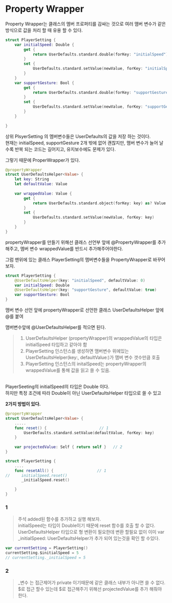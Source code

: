 
# Property Wrapper

Property Wrapper는 클래스의 멤버 프로퍼티를 감싸는 것으로 여러 맴버 변수가 같은 방식으로 값을 처리 할 때 유용 할 수 있다.

```swift
struct PlayerSetting {
    var initialSpeed: Double {
        get {
            return UserDefaults.standard.double(forKey: "initialSpeed")
        }
        set {
            UserDefaults.standard.setValue(newValue, forKey: "initialSpeed")
        }
    }
    var supportGesture: Bool {
        get {
            return UserDefaults.standard.double(forKey: "supportGesture")
        }
        set {
            UserDefaults.standard.setValue(newValue, forKey: "supportGesture")
        }
    }
    
}

```
상위 PlsyerSetting 의 멤버변수들은 UserDefaults의 값을 저장 하는 것이다.<br>
현재는 initialSpeed, supportGesture 2개 밖에 없어 괜찮지만, 맴버 변수가 늘어 날수록 반복 되는 코드는 길어지고, 유지보수에도 문제가 있다.

그렇기 때문에 ProperWrapper가 있다.

```swift
@propertyWrapper
struct UserDefaultsHelper<Value> {
    let key: String
    let defaultValue: Value
    
    var wrappedValue: Value {
        get {
            return UserDefaults.standard.object(forKey: key) as? Value ?? defaultValue
        }
        set {
            UserDefaults.standard.setValue(newValue, forKey: key)
        }
    }
}
```
propertyWrapper를 만들기 위해선 클래스 선언부 앞에 @PropertyWrapper를 추가해주고, 멤버 변수 wrappedValue를 반드시 추가해주어야한다.<br>

그럼 맨위에 있는 클래스 PlayerSetting의 맴버변수들을 PropertyWrapper로 바꾸어보자.

```swift
struct PlayerSetting {
    @UserDefaultsHelper(key: "initialSpeed", defaultValue: 0)
    var initialSpeed: Double
    @UserDefaultsHelper(key: "supportGesture", defaultValue: true)
    var supportGesture: Bool
}
```

맴버 변수 선언 앞에 propertyWrapper로 선언한 클래스 UserDefaultsHelper 앞에 @를 붙여 <br>

맴버변수앞에 @UserDefaultsHelper를 적으면 된다.

> 1. UserDefaultsHelper (propertyWrapper)의 wrappedValue의 타입은 initialSpeed 타입하고 같아야 함
> 2. PlayerSetting 인스턴스를 생성하면 맴버변수 위에있는 UserDefaultsHelper(key:, defaultValue:)가 맴버 변수 갯수만큼 호출
> 3. PlayerSetting 인스턴스의 initalSpeed는 propertyWrapper의 wrappedValue를 통해 값을 읽고 쓸 수 있음. 

<br>
PlayerSeeting의 initialSpeed의 타입은 Double 이다. <br>하지만 특정 조건에 따라 Double이 아닌 UserDefaultsHelper 타입으로 쓸 수 있고 <br>

<b>2가지 방법이 있다.</b>

```swift
@propertyWrapper
struct UserDefaultsHelper<Value> {
    .....
    func reset() {                       // 1
        UserDefaults.standard.setValue(defaultValue, forKey: key)
    }
    
    var projectedValue: Self { return self }   // 2
}

struct PlayerSetting {
    ....
    func resetAll() {                   // 1
//     initialSpeed.reset()
       _initialSpeed.reset()

    }
}
```
### 1
> 주석 added된 함수를 추가하고 실행 해보자. <br>
> initialSpeed는 타입이 Double이기 때문에 reset 함수를 호출 할 수 없다. <br>
> UserDefaultsHelper 타입으로 형 변환이 필요한데 변환 할필요 없이 이미 var _initialSpeed: UserDefaultsHelper가 추가 되어 있는것을 확인 할 수있다.

```swift
var currentSetting = PlayerSetting()
currentSetting.$initialSpeed = 5
// currentSetting._initialSpeed = 5
```

### 2
> _변수 는 접근제어가 private 이기때문에 같은 클래스 내부가 아니면 쓸 수 없다.
> $로 접근 할수 있는데 $로 접근해주기 위해선 projectedValue를 추가 해줘야 한다.



